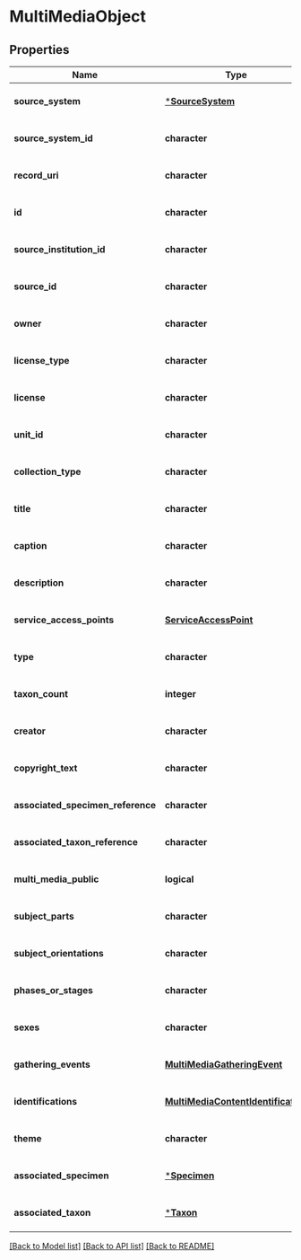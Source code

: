 # MultiMediaObject

## Properties
Name | Type | Description | Notes
------------ | ------------- | ------------- | -------------
**source_system** | [***SourceSystem**](SourceSystem.md) |  | [optional] [default to null]
**source_system_id** | **character** |  | [optional] [default to null]
**record_uri** | **character** |  | [optional] [default to null]
**id** | **character** |  | [optional] [default to null]
**source_institution_id** | **character** |  | [optional] [default to null]
**source_id** | **character** |  | [optional] [default to null]
**owner** | **character** |  | [optional] [default to null]
**license_type** | **character** |  | [optional] [default to null]
**license** | **character** |  | [optional] [default to null]
**unit_id** | **character** |  | [optional] [default to null]
**collection_type** | **character** |  | [optional] [default to null]
**title** | **character** |  | [optional] [default to null]
**caption** | **character** |  | [optional] [default to null]
**description** | **character** |  | [optional] [default to null]
**service_access_points** | [**ServiceAccessPoint**](ServiceAccessPoint.md) |  | [optional] [default to null]
**type** | **character** |  | [optional] [default to null]
**taxon_count** | **integer** |  | [optional] [default to null]
**creator** | **character** |  | [optional] [default to null]
**copyright_text** | **character** |  | [optional] [default to null]
**associated_specimen_reference** | **character** |  | [optional] [default to null]
**associated_taxon_reference** | **character** |  | [optional] [default to null]
**multi_media_public** | **logical** |  | [optional] [default to null]
**subject_parts** | **character** |  | [optional] [default to null]
**subject_orientations** | **character** |  | [optional] [default to null]
**phases_or_stages** | **character** |  | [optional] [default to null]
**sexes** | **character** |  | [optional] [default to null]
**gathering_events** | [**MultiMediaGatheringEvent**](MultiMediaGatheringEvent.md) |  | [optional] [default to null]
**identifications** | [**MultiMediaContentIdentification**](MultiMediaContentIdentification.md) |  | [optional] [default to null]
**theme** | **character** |  | [optional] [default to null]
**associated_specimen** | [***Specimen**](Specimen.md) |  | [optional] [default to null]
**associated_taxon** | [***Taxon**](Taxon.md) |  | [optional] [default to null]

[[Back to Model list]](../README.md#documentation-for-models) [[Back to API list]](../README.md#documentation-for-api-endpoints) [[Back to README]](../README.md)


